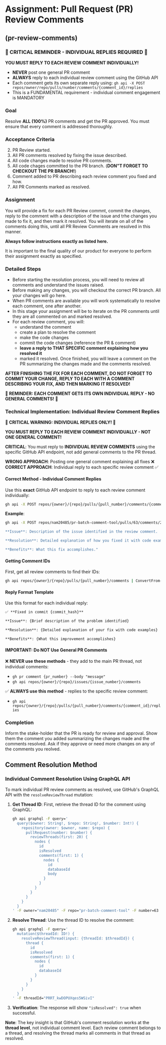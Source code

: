 # Assignment: Pull Request (PR) Review Comments

## (pr-review-comments)

### 🚨 CRITICAL REMINDER - INDIVIDUAL REPLIES REQUIRED 🚨

**YOU MUST REPLY TO EACH REVIEW COMMENT INDIVIDUALLY!**

- **NEVER** post one general PR comment
- **ALWAYS** reply to each individual review comment using the GitHub API
- Each comment gets its own separate reply using: `gh api -X POST repos/owner/repo/pulls/number/comments/{comment_id}/replies`
- This is a FUNDAMENTAL requirement - individual comment engagement is MANDATORY

### Goal

Resolve **ALL (100%)** PR comments and get the PR approved. You must ensure that every comment is addressed thoroughly.

### Acceptance Criteria

2. PR Review started.
1. All PR comments resolved by fixing the issue described.
3. All code changes made to resolve PR comments.
4. All code chages committed to the PR branch. (**DON"T FORGET TO CHECKOUT THE PR BRANCH!**)
4. Comment added to PR describing each review comment you fixed and how.
5. All PR Comments marked as resolved.

### Assignment

You will provide a fix for each PR Review commnt, commit the changes, reply to the comment with a description of the issue and trhe changes you made to fix it, and then mark  it resolved. You will iterate on all of the comments doing this, until all PR Review Comments are resolved in this manner.

**Always follow instructions exactly as listed here.**

It is important to the final quality of our product for everyone to perform their assignment exactly as specified.

### Detailed Steps

- Before starting the resolution process, you will need to review all comments and understand the issues raised.
- Before making any changes, you will checkout the correct PR branch. All your changes will go here.
- When PR comments are available you will work systematically to resolve each comment, one after another.
- In this stage your assignment will be to iterate on the PR comments until they are all commented on and marked resolved.
- For each review comment, you will:
    - understand the comment
    - create a plan to resolve the comment
    - make the code changes
    - commit the code changes (reference the PR & comment)
    - **leave a reply to THAT SPECIFIC comment explaining how you resolved it** 
    - marked it resolved.
Once finished, you will leave a comment on the PR summarizing the changes made and the comments resolved.

**AFTER FINISHING THE FIX FOR EACH COMMENT, DO NOT FORGET TO COMMIT YOUR CHANGE, REPLY TO EACH WITH A COMMENT DESCRIBING YOUR FIX, AND THEN MARKING IT RESOLVED!**

**🚨 REMINDER: EACH COMMENT GETS ITS OWN INDIVIDUAL REPLY - NO GENERAL COMMENTS! 🚨**

### Technical Implementation: Individual Review Comment Replies

**🚨 CRITICAL WARNING: INDIVIDUAL REPLIES ONLY! 🚨**

**YOU MUST REPLY TO EACH REVIEW COMMENT INDIVIDUALLY - NOT ONE GENERAL COMMENT!**

**CRITICAL**: You must reply to **INDIVIDUAL REVIEW COMMENTS** using the specific GitHub API endpoint, not add general comments to the PR thread.

**WRONG APPROACH**: Posting one general comment explaining all fixes ❌
**CORRECT APPROACH**: Individual reply to each specific review comment ✅

#### Correct Method - Individual Comment Replies

Use this **exact** GitHub API endpoint to reply to each review comment individually:

```bash
gh api -X POST repos/{owner}/{repo}/pulls/{pull_number}/comments/{comment_id}/replies -f body="Your reply message"
```

**Example**:
```bash
gh api -X POST repos/nam20485/pr-batch-comment-tool/pulls/63/comments/2246817149/replies -f body="✅ **Fixed in commit dc9441c**

**Issue**: Description of the issue identified in the review comment.

**Resolution**: Detailed explanation of how you fixed it with code examples.

**Benefits**: What this fix accomplishes."
```

#### Getting Comment IDs

First, get all review comments to find their IDs:
```bash
gh api repos/{owner}/{repo}/pulls/{pull_number}/comments | ConvertFrom-Json | Select-Object id, @{Name='body_preview'; Expression={$_.body.Substring(0, [Math]::Min(100, $_.body.Length))}}
```

#### Reply Format Template

Use this format for each individual reply:
```markdown
✅ **Fixed in commit {commit_hash}**

**Issue**: {Brief description of the problem identified}

**Resolution**: {Detailed explanation of your fix with code examples}

**Benefits**: {What this improvement accomplishes}
```

#### **IMPORTANT**: Do NOT Use General PR Comments

❌ **NEVER use these methods** - they add to the main PR thread, not individual comments:
- `gh pr comment {pr_number} --body "message"`
- `gh api repos/{owner}/{repo}/issues/{issue_number}/comments`

✅ **ALWAYS use this method** - replies to the specific review comment:
- `gh api repos/{owner}/{repo}/pulls/{pull_number}/comments/{comment_id}/replies`

### Completion

Inform the stake-holder that the PR is ready for review and approval. Show them the comment you added summarizing the changes made and the comments resolved. Ask if they approve or need more changes on any of the comments you reolved.

## Comment Resolution Method

### Individual Comment Resolution Using GraphQL API

To mark individual PR review comments as resolved, use GitHub's GraphQL API with the `resolveReviewThread` mutation:

1. **Get Thread ID**: First, retrieve the thread ID for the comment using GraphQL:
   ```bash
   gh api graphql -F query='
     query($owner: String!, $repo: String!, $number: Int!) {
       repository(owner: $owner, name: $repo) {
         pullRequest(number: $number) {
           reviewThreads(first: 20) {
             nodes {
               id
               isResolved
               comments(first: 1) {
                 nodes {
                   id
                   databaseId
                   body
                 }
               }
             }
           }
         }
       }
     }
   ' -F owner="nam20485" -F repo="pr-batch-comment-tool" -F number=63
   ```

2. **Resolve Thread**: Use the thread ID to resolve the comment:
   ```bash
   gh api graphql -F query='
     mutation($threadId: ID!) {
       resolveReviewThread(input: {threadId: $threadId}) {
         thread {
           id
           isResolved
           comments(first: 1) {
             nodes {
               id
               databaseId
             }
           }
         }
       }
     }
   ' -F threadId="PRRT_kwDOPUXqes5WSivI"
   ```

3. **Verification**: The response will show `"isResolved": true` when successful.

**Note**: The key insight is that GitHub's comment resolution works at the **thread level**, not individual comment level. Each review comment belongs to a thread, and resolving the thread marks all comments in that thread as resolved.
